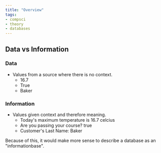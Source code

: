 ```yaml
---
title: "Overview"
tags:
- compsci
- theory
- databases
---
```


## Data vs Information

### Data

- Values from a source where there is no context.
    - 16.7
    - True
    - Baker

### Information

- Values given context and therefore meaning.
    - Today's maximum temperature is 16.7 celcius
    - Are you passing your course? true
    - Customer's Last Name: Baker

Because of this, it would make more sense to describe a database as an "informationbase".





